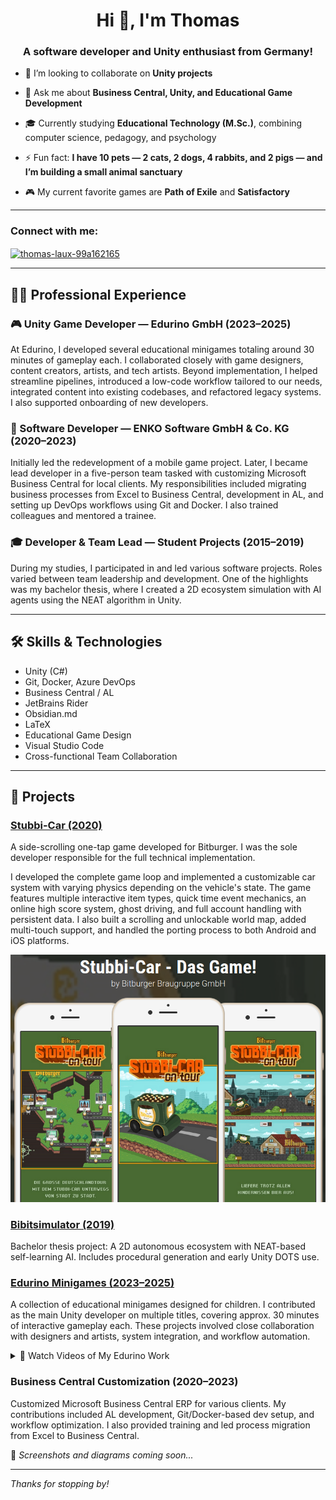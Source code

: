 <h1 align="center">Hi 👋, I'm Thomas</h1>
<h3 align="center">A software developer and Unity enthusiast from Germany!</h3>

- 👯 I’m looking to collaborate on **Unity projects**

- 💬 Ask me about **Business Central, Unity, and Educational Game Development**

- 🎓 Currently studying **Educational Technology (M.Sc.)**, combining computer science, pedagogy, and psychology

- ⚡ Fun fact: **I have 10 pets — 2 cats, 2 dogs, 4 rabbits, and 2 pigs — and I’m building a small animal sanctuary**

- 🎮 My current favorite games are **Path of Exile** and **Satisfactory**

---

<h3 align="left">Connect with me:</h3>
<p align="left">
<a href="https://linkedin.com/in/thomas-laux-99a162165" target="blank">
<img align="center" src="https://raw.githubusercontent.com/rahuldkjain/github-profile-readme-generator/master/src/images/icons/Social/linked-in-alt.svg" alt="thomas-laux-99a162165" height="30" width="40" />
</a>
</p>

---

## 🧑‍💻 Professional Experience

### 🎮 Unity Game Developer — Edurino GmbH (2023–2025)
At Edurino, I developed several educational minigames totaling around 30 minutes of gameplay each. I collaborated closely with game designers, content creators, artists, and tech artists. Beyond implementation, I helped streamline pipelines, introduced a low-code workflow tailored to our needs, integrated content into existing codebases, and refactored legacy systems. I also supported onboarding of new developers.

### 🧩 Software Developer — ENKO Software GmbH & Co. KG (2020–2023)
Initially led the redevelopment of a mobile game project. Later, I became lead developer in a five-person team tasked with customizing Microsoft Business Central for local clients. My responsibilities included migrating business processes from Excel to Business Central, development in AL, and setting up DevOps workflows using Git and Docker. I also trained colleagues and mentored a trainee.

### 🎓 Developer & Team Lead — Student Projects (2015–2019)
During my studies, I participated in and led various software projects. Roles varied between team leadership and development. One of the highlights was my bachelor thesis, where I created a 2D ecosystem simulation with AI agents using the NEAT algorithm in Unity.

---

## 🛠️ Skills & Technologies

- Unity (C#)
- Git, Docker, Azure DevOps
- Business Central / AL
- JetBrains Rider
- Obsidian.md
- LaTeX
- Educational Game Design
- Visual Studio Code
- Cross-functional Team Collaboration

---

## 🧪 Projects

### [Stubbi-Car (2020)](https://apps.apple.com/us/app/stubbi-car-das-game/id1508323525)
A side-scrolling one-tap game developed for Bitburger. I was the sole developer responsible for the full technical implementation.

I developed the complete game loop and implemented a customizable car system with varying physics depending on the vehicle's state. The game features multiple interactive item types, quick time event mechanics, an online high score system, ghost driving, and full account handling with persistent data. I also built a scrolling and unlockable world map, added multi-touch support, and handled the porting process to both Android and iOS platforms.

![Stubbi-Car Screenshot](./StubbiCar.png)

### [Bibitsimulator (2019)](https://github.com/LauxThomas/Bachelor_AI_ecosystem)
Bachelor thesis project: A 2D autonomous ecosystem with NEAT-based self-learning AI. Includes procedural generation and early Unity DOTS use.

### [Edurino Minigames (2023–2025)](https://apps.apple.com/de/app/edurino/id1576678420)
A collection of educational minigames designed for children. I contributed as the main Unity developer on multiple titles, covering approx. 30 minutes of interactive gameplay each. These projects involved close collaboration with designers and artists, system integration, and workflow automation.

<details>
  <summary>🎥 Watch Videos of My Edurino Work</summary>

<table>
  <tr>
    <td align="center">
      <a href="https://youtu.be/qOaQk_KmSgs"><img src="https://img.youtube.com/vi/qOaQk_KmSgs/0.jpg" width="200"/></a><br/>
      <sub>E11 ClockChaos</sub>
    </td>
    <td align="center">
      <a href="https://youtu.be/4cijJ6Y50GM"><img src="https://img.youtube.com/vi/4cijJ6Y50GM/0.jpg" width="200"/></a><br/>
      <sub>E200 lineBlaster</sub>
    </td>
    <td align="center">
      <a href="https://youtu.be/lV2BNdKEjOQ"><img src="https://img.youtube.com/vi/lV2BNdKEjOQ/0.jpg" width="200"/></a><br/>
      <sub>E9 mindfulMaze</sub>
    </td>
    <td align="center">
      <a href="https://youtu.be/rWysi2-9bkc"><img src="https://img.youtube.com/vi/rWysi2-9bkc/0.jpg" width="200"/></a><br/>
      <sub>E201 dataTreasure</sub>
    </td>
  </tr>
  <tr>
    <td align="center">
      <a href="https://youtu.be/xwI2iU1kbhw"><img src="https://img.youtube.com/vi/xwI2iU1kbhw/0.jpg" width="200"/></a><br/>
      <sub>E9 puffyBreath</sub>
    </td>
    <td align="center">
      <a href="https://youtu.be/Ddz-y3zdPDA"><img src="https://img.youtube.com/vi/Ddz-y3zdPDA/0.jpg" width="200"/></a><br/>
      <sub>E9 thoughtBalloons</sub>
    </td>
    <td align="center">
      <a href="https://youtu.be/W1-PzEqfplo"><img src="https://img.youtube.com/vi/W1-PzEqfplo/0.jpg" width="200"/></a><br/>
      <sub>E11 AutorunnerTime</sub>
    </td>
    <td align="center">
      <a href="https://youtu.be/bzCJ3cSy3vI"><img src="https://img.youtube.com/vi/bzCJ3cSy3vI/0.jpg" width="200"/></a><br/>
      <sub>E201 catfishGarden</sub>
    </td>
  </tr>
  <tr>
    <td align="center">
      <a href="https://youtu.be/OukHaXuMUQ8"><img src="https://img.youtube.com/vi/OukHaXuMUQ8/0.jpg" width="200"/></a><br/>
      <sub>E200 characterWallpaperPuzzle</sub>
    </td>
    <td align="center">
      <a href="https://youtu.be/vMaHm2hKBiI"><img src="https://img.youtube.com/vi/vMaHm2hKBiI/0.jpg" width="200"/></a><br/>
      <sub>E201 digitalDetox</sub>
    </td>
    <td align="center">
      <a href="https://youtu.be/7OyP4_T08A4"><img src="https://img.youtube.com/vi/7OyP4_T08A4/0.jpg" width="200"/></a><br/>
      <sub>E11 Around the Clock</sub>
    </td>
    <td align="center">
      <a href="https://youtu.be/9mtozPRZVoU"><img src="https://img.youtube.com/vi/9mtozPRZVoU/0.jpg" width="200"/></a><br/>
      <sub>E11 Build a Clock</sub>
    </td>
  </tr>
  <tr>
    <td align="center">
      <a href="https://youtu.be/CSfEKOv49m4"><img src="https://img.youtube.com/vi/CSfEKOv49m4/0.jpg" width="200"/></a><br/>
      <sub>E9 Memory Book</sub>
    </td>
    <td></td>
    <td></td>
    <td></td>
  </tr>
</table>

</details>


### Business Central Customization (2020–2023)
Customized Microsoft Business Central ERP for various clients. My contributions included AL development, Git/Docker-based dev setup, and workflow optimization. I also provided training and led process migration from Excel to Business Central.

📸 *Screenshots and diagrams coming soon...*

---

_Thanks for stopping by!_
